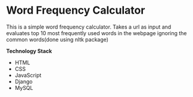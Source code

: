 # Word Frequency Calculator

This is a simple word frequency calculator. Takes a url as input and evaluates top 10 most frequently used words in the webpage ignoring the common words(done using nltk package)

**Technology Stack**
* HTML
* CSS
* JavaScript
* Django
* MySQL
